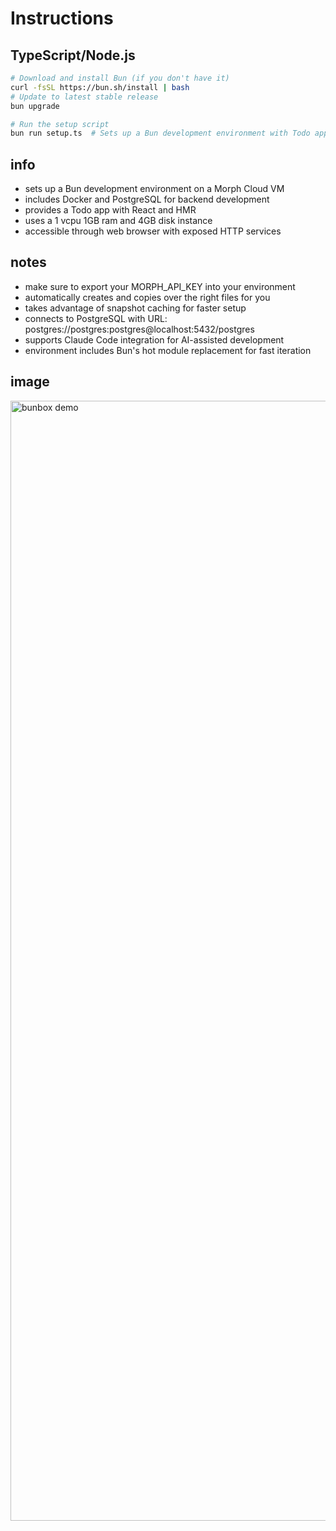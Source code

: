 # Instructions

## TypeScript/Node.js
```bash
# Download and install Bun (if you don't have it)
curl -fsSL https://bun.sh/install | bash
# Update to latest stable release
bun upgrade

# Run the setup script
bun run setup.ts  # Sets up a Bun development environment with Todo app
```

## info
- sets up a Bun development environment on a Morph Cloud VM
- includes Docker and PostgreSQL for backend development
- provides a Todo app with React and HMR
- uses a 1 vcpu 1GB ram and 4GB disk instance
- accessible through web browser with exposed HTTP services

## notes
- make sure to export your MORPH_API_KEY into your environment
- automatically creates and copies over the right files for you
- takes advantage of snapshot caching for faster setup
- connects to PostgreSQL with URL: postgres://postgres:postgres@localhost:5432/postgres
- supports Claude Code integration for AI-assisted development
- environment includes Bun's hot module replacement for fast iteration

## image
<img width="1792" alt="bunbox demo" src="[URL TO SCREENSHOT]" />